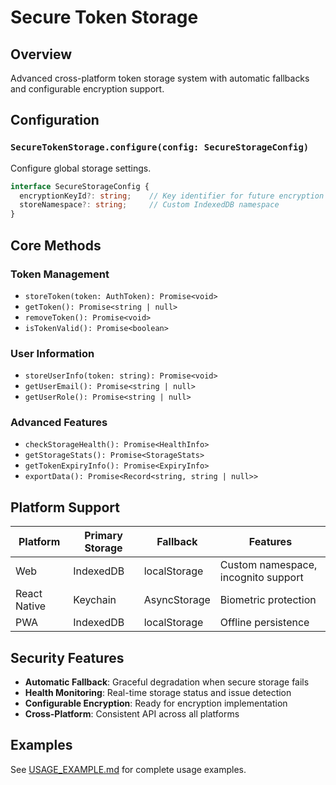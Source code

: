 # Secure Token Storage

## Overview
Advanced cross-platform token storage system with automatic fallbacks and configurable encryption support.

## Configuration

### `SecureTokenStorage.configure(config: SecureStorageConfig)`
Configure global storage settings.

```typescript
interface SecureStorageConfig {
  encryptionKeyId?: string;    // Key identifier for future encryption
  storeNamespace?: string;     // Custom IndexedDB namespace
}
```

## Core Methods

### Token Management
- `storeToken(token: AuthToken): Promise<void>`
- `getToken(): Promise<string | null>`  
- `removeToken(): Promise<void>`
- `isTokenValid(): Promise<boolean>`

### User Information
- `storeUserInfo(token: string): Promise<void>`
- `getUserEmail(): Promise<string | null>`
- `getUserRole(): Promise<string | null>`

### Advanced Features
- `checkStorageHealth(): Promise<HealthInfo>`
- `getStorageStats(): Promise<StorageStats>`
- `getTokenExpiryInfo(): Promise<ExpiryInfo>`
- `exportData(): Promise<Record<string, string | null>>`

## Platform Support

| Platform | Primary Storage | Fallback | Features |
|----------|----------------|----------|----------|
| Web | IndexedDB | localStorage | Custom namespace, incognito support |
| React Native | Keychain | AsyncStorage | Biometric protection |
| PWA | IndexedDB | localStorage | Offline persistence |

## Security Features

- **Automatic Fallback**: Graceful degradation when secure storage fails
- **Health Monitoring**: Real-time storage status and issue detection  
- **Configurable Encryption**: Ready for encryption implementation
- **Cross-Platform**: Consistent API across all platforms

## Examples

See [USAGE_EXAMPLE.md](USAGE_EXAMPLE.md) for complete usage examples.